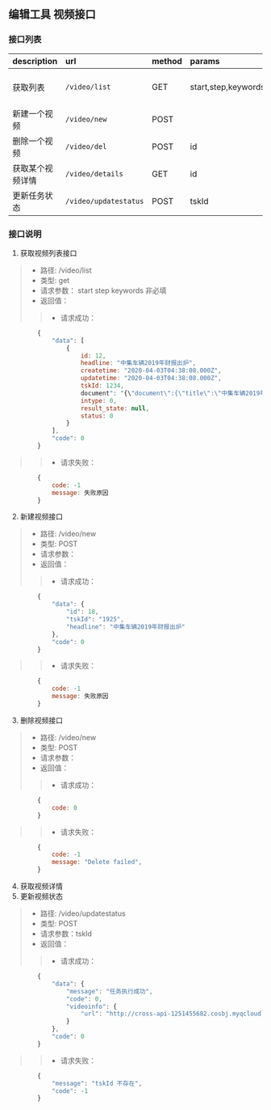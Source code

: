 ## 编辑工具 视频接口

### 接口列表

| description | url | method | params | PS |
| :-----| :----- | :----- | :-----| :----- |
| 获取列表 | `/video/list` | GET | start,step,keywords | 过滤项全部非必填/video/list?start=0&step=1 |
| 新建一个视频 | `/video/new` | POST |  |  |
| 删除一个视频 | `/video/del` | POST | id |  |
| 获取某个视频详情 | `/video/details` | GET | id |  |
| 更新任务状态 | `/video/updatestatus` | POST | tskId |  |


### 接口说明

1. 获取视频列表接口
> - 路径: /video/list
> - 类型: get
> - 请求参数： start step  keywords 非必填
> - 返回值：  
>> - 请求成功：

```javascript
        {
            "data": [
                {
                    id: 12,
                    headline: "中集车辆2019年财报出炉",
                    createtime: "2020-04-03T04:38:08.000Z",
                    updatetime: "2020-04-03T04:38:08.000Z",
                    tskId: 1234,
                    document": "{\"document\":{\"title\":\"中集车辆2019年财报出炉\",\"keywords\":[\"中集车辆\",\"半挂车\",\"年度业绩\",\"财报\",\"运输\"],\"content\":[{\"ptype\":\"TEXT\",\"value\":\"美通社消息，2020年3月25日，中集车辆公布2019年年度业绩公告，2019年收益人民币232.2亿元，净利润13.3亿元，同比增长百分之7.7，归母净利润12.1亿元，同比增长百分之5.9。派付末期股息每股0.45元人民币。中集车辆致力于保证优良的现金流管理，总资产与净资产",
                    intype: 0,
                    result_state: null,
                    status: 0
                }
            ],
            "code": 0
        }
```
>> - 请求失败：

```javascript
        {
            code: -1
            message: 失败原因
        }
```
      
2. 新建视频接口
> - 路径: /video/new
> - 类型: POST
> - 请求参数：
> - 返回值：  
>> - 请求成功：
```javascript
        {
            "data": {
                "id": 18,
                "tskId": "1925",
                "headline": "中集车辆2019年财报出炉"
            },
            "code": 0
        }
```
>> - 请求失败：
```javascript
        {
            code: -1
            message: 失败原因
        }
```
        
3. 删除视频接口
> - 路径: /video/new
> - 类型: POST
> - 请求参数：
> - 返回值：  
>> - 请求成功：
```javascript
        {
            code: 0
        }
```
>> - 请求失败：
```javascript
        {
            code: -1
            message: "Delete failed",
        }
```  
4. 获取视频详情
5. 更新视频状态
> - 路径: /video/updatestatus
> - 类型: POST
> - 请求参数：tskId
> - 返回值：  
>> - 请求成功：
```javascript
        {
            "data": {
                "message": "任务执行成功",
                "code": 0,
                "videoinfo": {
                    "url": "http://cross-api-1251455682.cosbj.myqcloud.com/20200408/1925_1925.mp4?sign=ydu4iLoxYu4RMUqeVkMq3pFS86JhPTEyNTE0NTU2ODImaz1BS0lEcTI3NHBjZ2ZzdnFiQVdoYktxVXdGTUd5VGxzcWdReUwmZT0xNTg2NDQzNDU2JnQ9MTU4NjMxMzg1NiZyPTE4MTUwMDU5NiZmPS8yMDIwMDQwOC8xOTI1XzE5MjUubXA0JmI9Y3Jvc3MtYXBp"
                }
            },
            "code": 0
        }
```
>> - 请求失败：
```javascript
        {
            "message": "tskId 不存在",
            "code": -1
        }
```
